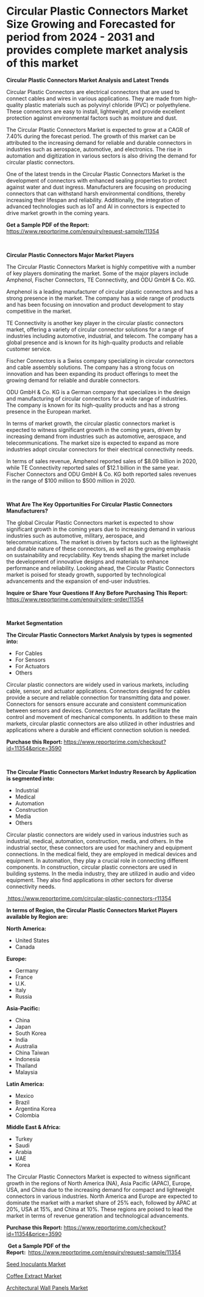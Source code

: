 <p><h1>Circular Plastic Connectors Market Size Growing and Forecasted for period from 2024 - 2031 and provides complete market analysis of this market</h1></p><p><strong>Circular Plastic Connectors Market Analysis and Latest Trends</strong></p>
<p><p>Circular Plastic Connectors are electrical connectors that are used to connect cables and wires in various applications. They are made from high-quality plastic materials such as polyvinyl chloride (PVC) or polyethylene. These connectors are easy to install, lightweight, and provide excellent protection against environmental factors such as moisture and dust.</p><p>The Circular Plastic Connectors Market is expected to grow at a CAGR of 7.40% during the forecast period. The growth of this market can be attributed to the increasing demand for reliable and durable connectors in industries such as aerospace, automotive, and electronics. The rise in automation and digitization in various sectors is also driving the demand for circular plastic connectors.</p><p>One of the latest trends in the Circular Plastic Connectors Market is the development of connectors with enhanced sealing properties to protect against water and dust ingress. Manufacturers are focusing on producing connectors that can withstand harsh environmental conditions, thereby increasing their lifespan and reliability. Additionally, the integration of advanced technologies such as IoT and AI in connectors is expected to drive market growth in the coming years.</p></p>
<p><strong>Get a Sample PDF of the Report:&nbsp;</strong> <a href="https://www.reportprime.com/enquiry/request-sample/11354">https://www.reportprime.com/enquiry/request-sample/11354</a></p>
<p>&nbsp;</p>
<p><strong>Circular Plastic Connectors Major Market Players</strong></p>
<p><p>The Circular Plastic Connectors Market is highly competitive with a number of key players dominating the market. Some of the major players include Amphenol, Fischer Connectors, TE Connectivity, and ODU GmbH & Co. KG.</p><p>Amphenol is a leading manufacturer of circular plastic connectors and has a strong presence in the market. The company has a wide range of products and has been focusing on innovation and product development to stay competitive in the market.</p><p>TE Connectivity is another key player in the circular plastic connectors market, offering a variety of circular connector solutions for a range of industries including automotive, industrial, and telecom. The company has a global presence and is known for its high-quality products and reliable customer service.</p><p>Fischer Connectors is a Swiss company specializing in circular connectors and cable assembly solutions. The company has a strong focus on innovation and has been expanding its product offerings to meet the growing demand for reliable and durable connectors.</p><p>ODU GmbH & Co. KG is a German company that specializes in the design and manufacturing of circular connectors for a wide range of industries. The company is known for its high-quality products and has a strong presence in the European market.</p><p>In terms of market growth, the circular plastic connectors market is expected to witness significant growth in the coming years, driven by increasing demand from industries such as automotive, aerospace, and telecommunications. The market size is expected to expand as more industries adopt circular connectors for their electrical connectivity needs.</p><p>In terms of sales revenue, Amphenol reported sales of $8.09 billion in 2020, while TE Connectivity reported sales of $12.1 billion in the same year. Fischer Connectors and ODU GmbH & Co. KG both reported sales revenues in the range of $100 million to $500 million in 2020.</p></p>
<p>&nbsp;</p>
<p><strong>What Are The Key Opportunities For Circular Plastic Connectors Manufacturers?</strong></p>
<p><p>The global Circular Plastic Connectors market is expected to show significant growth in the coming years due to increasing demand in various industries such as automotive, military, aerospace, and telecommunications. The market is driven by factors such as the lightweight and durable nature of these connectors, as well as the growing emphasis on sustainability and recyclability. Key trends shaping the market include the development of innovative designs and materials to enhance performance and reliability. Looking ahead, the Circular Plastic Connectors market is poised for steady growth, supported by technological advancements and the expansion of end-user industries.</p></p>
<p><strong>Inquire or Share Your Questions If Any Before Purchasing This Report:</strong> <a href="https://www.reportprime.com/enquiry/pre-order/11354">https://www.reportprime.com/enquiry/pre-order/11354</a></p>
<p>&nbsp;</p>
<p><strong>Market Segmentation</strong></p>
<p><strong>The Circular Plastic Connectors Market Analysis by types is segmented into:</strong></p>
<p><ul><li>For Cables</li><li>For Sensors</li><li>For Actuators</li><li>Others</li></ul></p>
<p><p>Circular plastic connectors are widely used in various markets, including cable, sensor, and actuator applications. Connectors designed for cables provide a secure and reliable connection for transmitting data and power. Connectors for sensors ensure accurate and consistent communication between sensors and devices. Connectors for actuators facilitate the control and movement of mechanical components. In addition to these main markets, circular plastic connectors are also utilized in other industries and applications where a durable and efficient connection solution is needed.</p></p>
<p><strong>Purchase this Report:&nbsp;</strong><a href="https://www.reportprime.com/checkout?id=11354&price=3590">https://www.reportprime.com/checkout?id=11354&price=3590</a></p>
<p>&nbsp;</p>
<p><strong>The Circular Plastic Connectors Market Industry Research by Application is segmented into:</strong></p>
<p><ul><li>Industrial</li><li>Medical</li><li>Automation</li><li>Construction</li><li>Media</li><li>Others</li></ul></p>
<p><p>Circular plastic connectors are widely used in various industries such as industrial, medical, automation, construction, media, and others. In the industrial sector, these connectors are used for machinery and equipment connections. In the medical field, they are employed in medical devices and equipment. In automation, they play a crucial role in connecting different components. In construction, circular plastic connectors are used in building systems. In the media industry, they are utilized in audio and video equipment. They also find applications in other sectors for diverse connectivity needs.</p></p>
<p><a href="https://www.reportprime.com/circular-plastic-connectors-r11354">&nbsp;https://www.reportprime.com/circular-plastic-connectors-r11354</a></p>
<p><strong>In terms of Region, the Circular Plastic Connectors Market Players available by Region are:</strong></p>
<p>
    <p> <strong> North America: </strong>
        <ul>
            <li>United States</li>
            <li>Canada</li>
        </ul>
        </p> 
    <p> <strong> Europe: </strong>
        <ul>
            <li>Germany</li>
            <li>France</li>
            <li>U.K.</li>
            <li>Italy</li>
            <li>Russia</li>
        </ul>
        </p> 
    <p> <strong> Asia-Pacific: </strong>
        <ul>
            <li>China</li>
            <li>Japan</li>
            <li>South Korea</li>
            <li>India</li>
            <li>Australia</li>
            <li>China Taiwan</li>
            <li>Indonesia</li>
            <li>Thailand</li>
            <li>Malaysia</li>
        </ul>
        </p> 
    <p> <strong> Latin America: </strong>
        <ul>
            <li>Mexico</li>
            <li>Brazil</li>
            <li>Argentina Korea</li>
            <li>Colombia</li>
        </ul>
        </p> 
    <p> <strong> Middle East & Africa: </strong>
        <ul>
            <li>Turkey</li>
            <li>Saudi</li>
            <li>Arabia</li>
            <li>UAE</li>
            <li>Korea</li>
        </ul>
    </p>
    </p>
<p><p>The Circular Plastic Connectors Market is expected to witness significant growth in the regions of North America (NA), Asia Pacific (APAC), Europe, USA, and China due to the increasing demand for compact and lightweight connectors in various industries. North America and Europe are expected to dominate the market with a market share of 25% each, followed by APAC at 20%, USA at 15%, and China at 10%. These regions are poised to lead the market in terms of revenue generation and technological advancements.</p></p>
<p><strong>Purchase this Report: </strong><a href="https://www.reportprime.com/checkout?id=11354&price=3590">https://www.reportprime.com/checkout?id=11354&price=3590</a></p>
<p>&nbsp;<strong>Get a Sample PDF of the Report:&nbsp;&nbsp;</strong><a href="https://www.reportprime.com/enquiry/request-sample/11354">https://www.reportprime.com/enquiry/request-sample/11354</a></p>
<p><strong></strong></p>
<p><p><a href="https://www.linkedin.com/pulse/seed-inoculants-market-size-growing-forecasted-period-bmjnc?trackingId=EATDrNhxww6R7X1tIe1RwA%3D%3D">Seed Inoculants Market</a></p><p><a href="https://www.linkedin.com/pulse/coffee-extract-market-size-growth-forecast-from-2024-2031-9mibf?trackingId=zuwwYj8O1Yi85xorksPB7g%3D%3D">Coffee Extract Market</a></p><p><a href="https://www.linkedin.com/pulse/architectural-wall-panels-market-provides-detailed-segmentation-qebif?trackingId=RF%2Bu2z9lZ2TF%2BGQiwSf9Xw%3D%3D">Architectural Wall Panels Market</a></p></p>